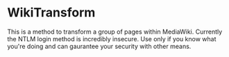 WikiTransform
=============

This is a method to transform a group of pages within MediaWiki. Currently the NTLM login method is incredibly insecure. Use only if you know what you're doing and can gaurantee your security with other means.